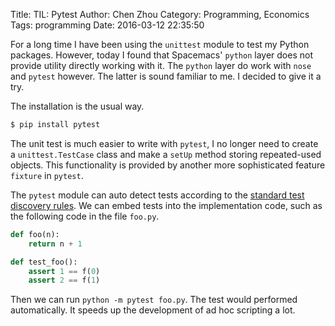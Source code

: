 Title: TIL: Pytest
Author: Chen Zhou
Category:  Programming, Economics
Tags:  programming
Date: 2016-03-12 22:35:50

For a long time I have been using the `unittest` module to test my Python
packages. However, today I found that Spacemacs' `python` layer does not provide
utility directly working with it. The `python` layer do work with `nose` and
`pytest` however. The latter is sound familiar to me. I decided to give it a try.

The installation is the usual way.

```bash
$ pip install pytest
```

The unit test is much easier to write with `pytest`, I no longer need to create
a `unittest.TestCase` class and make a `setUp` method storing repeated-used
objects. This functionality is provided by another more sophisticated feature
`fixture` in `pytest`.

The `pytest` module can auto detect tests according to the
[standard test discovery rules](http://pytest.org/latest/goodpractices.html#test-discovery).
We can embed tests into the implementation code, such as the following code in
the file `foo.py`.

```python
def foo(n):
    return n + 1

def test_foo():
    assert 1 == f(0)
    assert 2 == f(1)
```

Then we can run `python -m pytest foo.py`. The test would performed
automatically. It speeds up the development of ad hoc scripting a lot.
